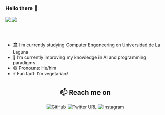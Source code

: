 ### Hello there 👋

<a href="https://github.com/anuraghazra/github-readme-stats">
  <img align="center" src="https://github-readme-stats.vercel.app/api?username=pablo-pg&show_icons=true&count_private=true&include_all_commits=true" />
</a>
<a href="https://github.com/anuraghazra/github-readme-stats">
  <img align="center" src="https://github-readme-stats.vercel.app/api/top-langs/?username=pablo-pg&hide=Makefile&layout=compact" />
</a>

</br></br>

- 🏛️ I’m currently studying Computer Engeneering on Universidad de La Laguna  
- 🌱 I’m currently improving my knowledge in AI and programming paradigms  
- 😄 Pronouns: He/him
- ⚡ Fun fact: I'm vegetarian!  

<h2  align="center">📫 Reach me on</h2>
<p align="center">
<a href="https://github.com/pablo-pg"><img src="https://img.shields.io/badge/pablo--pg-%23171515.svg?style=flat&logo=Github&logoColor=white" alt="GitHub"></a>
<a href="https://twitter.com/pabloperez__"><img src="https://img.shields.io/badge/@pabloperez__-%23FFFFFF.svg?style=flat&logo=Twitter&logoColor=1DA1F2" alt="Twitter URL"></a>
<a href="https://instagram.com/__pabloperez__?utm_medium=copy_link"><img src="https://img.shields.io/badge/@__pabloperez__-%23E4405F.svg?style=flat&logo=Instagram&logoColor=white" alt="Instagram"></a></p>

<!--
**pablo-pg/pablo-pg** is a ✨ _special_ ✨ repository because its `README.md` (this file) appears on your GitHub profile.

Links en .md:
[![Anurag's GitHub stats](https://github-readme-stats.vercel.app/api?username=pablo-pg)](https://github.com/anuraghazra/github-readme-stats&show_icons=true&count_private=true&include_all_commits=true)

[![Top Langs](https://github-readme-stats.vercel.app/api/top-langs/?username=pablo-pg&hide=Makefile&langs_count=3&layout=compact)](https://github.com/anuraghazra/github-readme-stats)

Here are some ideas to get you started:
- 🔭 I’m currently working on ...
- 👯 I’m looking to collaborate on ...
- 🤔 I’m looking for help with ...
- 💬 Ask me about ...
- 📫 How to reach me: ...
-->

